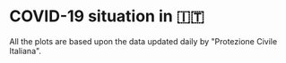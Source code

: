 # COVID-19 situation in 🇮🇹

All the plots are based upon the data updated daily by "Protezione Civile Italiana".